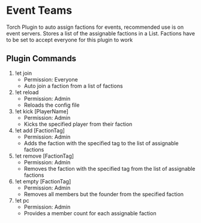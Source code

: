 # Event Teams
Torch Plugin to auto assign factions for events, recommended use is on event servers.
Stores a list of the assignable factions in a List. Factions have to be set to accept everyone for this plugin to work
## Plugin Commands
1. !et join
    * Permission: Everyone
    * Auto join a faction from a list of factions
2. !et reload
    * Permission: Admin
    * Reloads the config file
3. !et kick [PlayerName]
    * Permission: Admin
    * Kicks the specified player from their faction
4. !et add [FactionTag]
    * Permission: Admin
    * Adds the faction with the specified tag to the list of assignable factions
5. !et remove [FactionTag]
    * Permission: Admin
    * Removes the faction with the specified tag from the list of assignable factions
6. !et empty [FactionTag]
    * Permission: Admin
    * Removes all members but the founder from the specified faction
7. !et pc
    * Permission: Admin
    * Provides a member count for each assignable faction 
